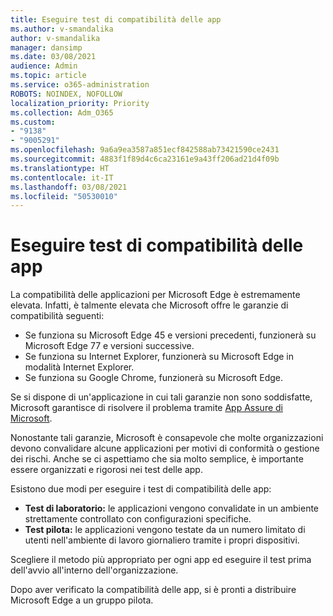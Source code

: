 ```yaml
---
title: Eseguire test di compatibilità delle app
ms.author: v-smandalika
author: v-smandalika
manager: dansimp
ms.date: 03/08/2021
audience: Admin
ms.topic: article
ms.service: o365-administration
ROBOTS: NOINDEX, NOFOLLOW
localization_priority: Priority
ms.collection: Adm_O365
ms.custom:
- "9138"
- "9005291"
ms.openlocfilehash: 9a6a9ea3587a851ecf842588ab73421590ce2431
ms.sourcegitcommit: 4883f1f89d4c6ca23161e9a43ff206ad21d4f09b
ms.translationtype: HT
ms.contentlocale: it-IT
ms.lasthandoff: 03/08/2021
ms.locfileid: "50530010"
---
```

# <a name="do-app-compatibility-testing"></a>Eseguire test di compatibilità delle app

La compatibilità delle applicazioni per Microsoft Edge è estremamente elevata. Infatti, è talmente elevata che Microsoft offre le garanzie di compatibilità seguenti:
- Se funziona su Microsoft Edge 45 e versioni precedenti, funzionerà su Microsoft Edge 77 e versioni successive.
- Se funziona su Internet Explorer, funzionerà su Microsoft Edge in modalità Internet Explorer.
- Se funziona su Google Chrome, funzionerà su Microsoft Edge.

Se si dispone di un'applicazione in cui tali garanzie non sono soddisfatte, Microsoft garantisce di risolvere il problema tramite [App Assure di Microsoft](https://www.microsoft.com/fasttrack/microsoft-365/app-assure).

Nonostante tali garanzie, Microsoft è consapevole che molte organizzazioni devono convalidare alcune applicazioni per motivi di conformità o gestione dei rischi. Anche se ci aspettiamo che sia molto semplice, è importante essere organizzati e rigorosi nei test delle app.

Esistono due modi per eseguire i test di compatibilità delle app:

- **Test di laboratorio:** le applicazioni vengono convalidate in un ambiente strettamente controllato con configurazioni specifiche.
- **Test pilota:** le applicazioni vengono testate da un numero limitato di utenti nell'ambiente di lavoro giornaliero tramite i propri dispositivi.

Scegliere il metodo più appropriato per ogni app ed eseguire il test prima dell'avvio all'interno dell'organizzazione.

Dopo aver verificato la compatibilità delle app, si è pronti a distribuire Microsoft Edge a un gruppo pilota.

